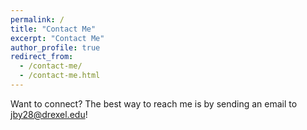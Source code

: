 ```yaml
---
permalink: /
title: "Contact Me"
excerpt: "Contact Me"
author_profile: true
redirect_from: 
  - /contact-me/
  - /contact-me.html
---
```

Want to connect? The best way to reach me is by sending an email to jby28@drexel.edu!
